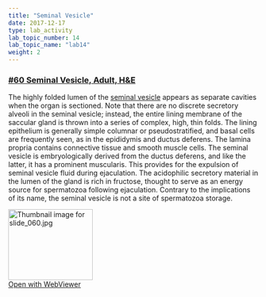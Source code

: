 ```yaml
---
title: "Seminal Vesicle"
date: 2017-12-17
type: lab_activity
lab_topic_number: 14
lab_topic_name: "lab14"
weight: 2
---
```

<div class="entrybody">
						<h3><u><b>#60 Seminal Vesicle, Adult, <span class="caps">H&amp;E</span></b></u></h3>

<p>The highly folded lumen of the <u>seminal vesicle</u> appears as separate cavities when the organ is sectioned. Note that there are no discrete secretory alveoli in the seminal vesicle; instead, the entire lining membrane of the saccular gland is thrown into a series of complex, high, thin folds. The lining epithelium is generally simple columnar or pseudostratified, and basal cells are frequently seen, as in the epididymis and ductus deferens. The lamina propria contains connective tissue and smooth muscle cells. The seminal vesicle is embryologically derived from the ductus deferens, and like the latter, it has a prominent muscularis. This provides for the expulsion of seminal vesicle fluid during ejaculation. The acidophilic secretory material in the lumen of the gland is rich in fructose, thought to serve as an energy source for spermatozoa following ejaculation. Contrary to the implications of its name, the seminal vesicle is not a site of spermatozoa storage.</p>

<div class="thumbnail"> <a href="http://virtualslides.cumc.columbia.edu/60.svs/view.apml?" target="_blank"><img alt="Thumbnail image for slide_060.jpg" src="/assets/images/slide_060-thumb-170x143-1530.jpg" width="170" height="143" class="mt-image-left"></a><br><a href="http://virtualslides.cumc.columbia.edu/60.svs/view.apml?" target="_blank">Open with WebViewer</a></div>
						
						
</div>
